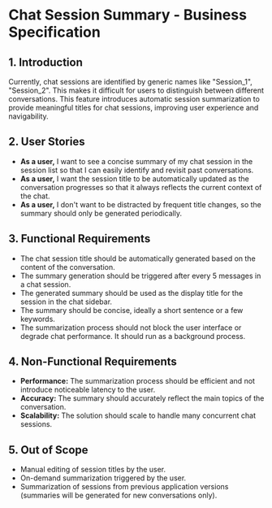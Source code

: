 # Chat Session Summary - Business Specification

## 1. Introduction

Currently, chat sessions are identified by generic names like "Session_1", "Session_2". This makes it difficult for users to distinguish between different conversations. This feature introduces automatic session summarization to provide meaningful titles for chat sessions, improving user experience and navigability.

## 2. User Stories

*   **As a user,** I want to see a concise summary of my chat session in the session list so that I can easily identify and revisit past conversations.
*   **As a user,** I want the session title to be automatically updated as the conversation progresses so that it always reflects the current context of the chat.
*   **As a user,** I don't want to be distracted by frequent title changes, so the summary should only be generated periodically.

## 3. Functional Requirements

*   The chat session title should be automatically generated based on the content of the conversation.
*   The summary generation should be triggered after every 5 messages in a chat session.
*   The generated summary should be used as the display title for the session in the chat sidebar.
*   The summary should be concise, ideally a short sentence or a few keywords.
*   The summarization process should not block the user interface or degrade chat performance. It should run as a background process.

## 4. Non-Functional Requirements

*   **Performance:** The summarization process should be efficient and not introduce noticeable latency to the user.
*   **Accuracy:** The summary should accurately reflect the main topics of the conversation.
*   **Scalability:** The solution should scale to handle many concurrent chat sessions.

## 5. Out of Scope

*   Manual editing of session titles by the user.
*   On-demand summarization triggered by the user.
*   Summarization of sessions from previous application versions (summaries will be generated for new conversations only). 